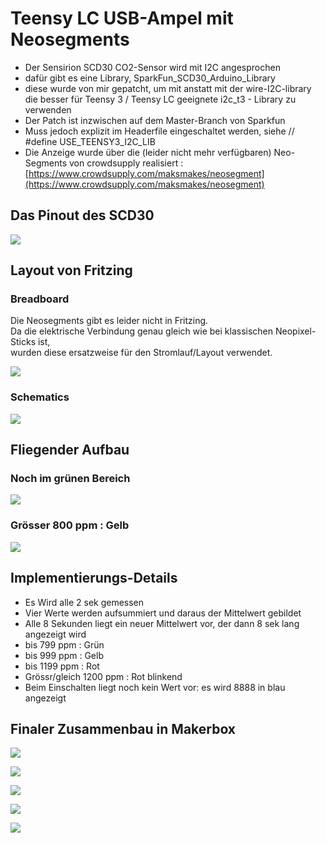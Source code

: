 # Teensy LC USB-Ampel mit Neosegments

* Der Sensirion SCD30 CO2-Sensor wird mit I2C angesprochen
* dafür gibt es eine Library, SparkFun_SCD30_Arduino_Library 
* diese wurde von mir gepatcht, um mit anstatt mit der wire-I2C-library die besser für Teensy 3 / Teensy LC geeignete i2c_t3 - Library zu verwenden
* Der Patch ist inzwischen auf dem Master-Branch von Sparkfun
* Muss jedoch explizit im Headerfile eingeschaltet werden, siehe  // #define USE_TEENSY3_I2C_LIB  
* Die Anzeige wurde über die (leider nicht mehr verfügbaren) Neo-Segments von crowdsupply realisiert : [https://www.crowdsupply.com/maksmakes/neosegment](https://www.crowdsupply.com/maksmakes/neosegment)

## Das Pinout des SCD30


![](SCD30_Pinout.png)


## Layout von Fritzing


### Breadboard

Die Neosegments gibt es leider nicht in Fritzing.   
Da die elektrische Verbindung genau gleich wie bei klassischen Neopixel-Sticks ist,   
wurden diese ersatzweise für den Stromlauf/Layout verwendet.

![](CO2_Ampel_Teensy_Neosegment_bb.png)

### Schematics

![](CO2_Ampel_Teensy_Neosegment_schem.png)


## Fliegender Aufbau

### Noch im grünen Bereich

![](ampel2.jpg)

### Grösser 800 ppm : Gelb

![](ampel1.jpg)

## Implementierungs-Details

* Es Wird alle 2 sek gemessen
* Vier Werte werden aufsummiert und daraus der Mittelwert gebildet
* Alle 8 Sekunden liegt ein neuer Mittelwert vor, der dann 8 sek lang angezeigt wird
* bis 799 ppm : Grün
* bis 999 ppm : Gelb
* bis 1199 ppm : Rot
* Grössr/gleich 1200 ppm : Rot blinkend
* Beim Einschalten liegt noch kein Wert vor: es wird 8888 in blau angezeigt

 

## Finaler Zusammenbau in Makerbox 

![](ampel3.jpg)

![](ampel4.jpg)

![](ampel5.jpg)

![](ampel6.jpg)

![](ampel7.jpg)
